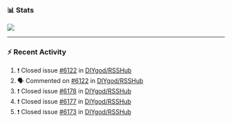 ### :bar_chart: Stats

<a href="#">
  <img align="center" src="https://github-readme-stats.vercel.app/api?username=henryqw&count_private=true&show_icons=true" />
</a>
<!-- <a href="#">
  <img align="center" src="https://github-readme-stats-git-master.henryqw.vercel.app/api/top-langs/?username=HenryQW&layout=compact" />
</a> -->

---

### :zap: Recent Activity

<!--START_SECTION:activity-->

1. ❗️ Closed issue [#6122](https://github.com/DIYgod/RSSHub/issues/6122) in [DIYgod/RSSHub](https://github.com/DIYgod/RSSHub)
2. 🗣 Commented on [#6122](https://github.com/DIYgod/RSSHub/issues/6122) in [DIYgod/RSSHub](https://github.com/DIYgod/RSSHub)
3. ❗️ Closed issue [#6178](https://github.com/DIYgod/RSSHub/issues/6178) in [DIYgod/RSSHub](https://github.com/DIYgod/RSSHub)
4. ❗️ Closed issue [#6177](https://github.com/DIYgod/RSSHub/issues/6177) in [DIYgod/RSSHub](https://github.com/DIYgod/RSSHub)
5. ❗️ Closed issue [#6173](https://github.com/DIYgod/RSSHub/issues/6173) in [DIYgod/RSSHub](https://github.com/DIYgod/RSSHub)
<!--END_SECTION:activity-->
